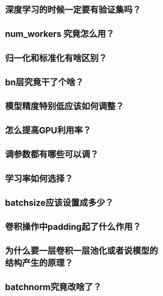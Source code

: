 # 深度学习的时候一定要有验证集吗？

# num_workers 究竟怎么用？

# 归一化和标准化有啥区别？

# bn层究竟干了个啥？

# 模型精度特别低应该如何调整？

# 怎么提高GPU利用率？

# 调参数都有哪些可以调？

# 学习率如何选择？

# batchsize应该设置成多少？

# 卷积操作中padding起了什么作用？

# 为什么要一层卷积一层池化或者说模型的结构产生的原理？

# batchnorm究竟改啥了？

#  
